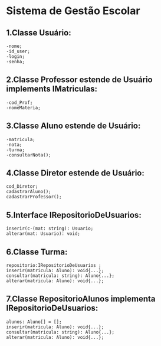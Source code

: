 # **Sistema de Gestão Escolar**


## 1.Classe Usuário:
    -nome;
    -id_user;
    -login;
    -senha;

## 2.Classe Professor estende de Usuário implements IMatriculas:
    -cod_Prof;
    -nomeMateria;


## 3.Classe Aluno estende de Usuário:
    -matricula;
    -nota;
    -turma;
    -consultarNota();

## 4.Classe Diretor estende de Usuário:
    cod_Diretor;
    cadastrarAluno();
    cadastrarProfessor();

## 5.Interface IRepositorioDeUsuarios:
    inserir(c-(mat: string): Usuario;
    alterar(mat: Usuario): void;
    
## 6.Classe Turma:
    repositorio:IRepositorioDeUsuarios ;
    inserir(matricula: Aluno): void{...};
    consultar(matricula: string): Aluno{...};
    alterar(matricula: Aluno): void{...}; 

## 7.Classe RepositorioAlunos implementa IRepositorioDeUsuarios:
    alunos: Aluno[] = [];
    inserir(matricula: Aluno): void{...};
    consultar(matricula: string): Aluno{...};
    alterar(matricula: Aluno): void{...};
